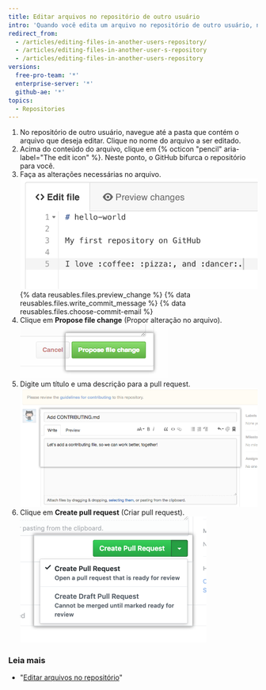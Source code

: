 ```yaml
---
title: Editar arquivos no repositório de outro usuário
intro: 'Quando você edita um arquivo no repositório de outro usuário, nós automaticamente [bifurcamos o repositório](/articles/fork-a-repo) e [abrimos uma pull request](/articles/creating-a-pull-request) para você.'
redirect_from:
  - /articles/editing-files-in-another-users-repository/
  - /articles/editing-files-in-another-user-s-repository
  - /articles/editing-files-in-another-users-repository
versions:
  free-pro-team: '*'
  enterprise-server: '*'
  github-ae: '*'
topics:
  - Repositories
---
```


1. No repositório de outro usuário, navegue até a pasta que contém o arquivo que deseja editar. Clique no nome do arquivo a ser editado.
2. Acima do conteúdo do arquivo, clique em {% octicon "pencil" aria-label="The edit icon" %}. Neste ponto, o GitHub bifurca o repositório para você.
3. Faça as alterações necessárias no arquivo. ![Novo conteúdo no arquivo](/assets/images/help/repository/edit-readme-light.png)
{% data reusables.files.preview_change %}
{% data reusables.files.write_commit_message %}
{% data reusables.files.choose-commit-email %}
6. Clique em **Propose file change** (Propor alteração no arquivo). ![Botão Commit Changes (Fazer commit de alterações)](/assets/images/help/repository/propose_file_change_button.png)
7. Digite um título e uma descrição para a pull request. ![Página Pull Request description (Descrição da pull request)](/assets/images/help/pull_requests/pullrequest-description.png)
8. Clique em **Create pull request** (Criar pull request). ![Botão Pull Request (Pull request)](/assets/images/help/pull_requests/pullrequest-send.png)

### Leia mais

* "[Editar arquivos no repositório](/articles/editing-files-in-your-repository)"
